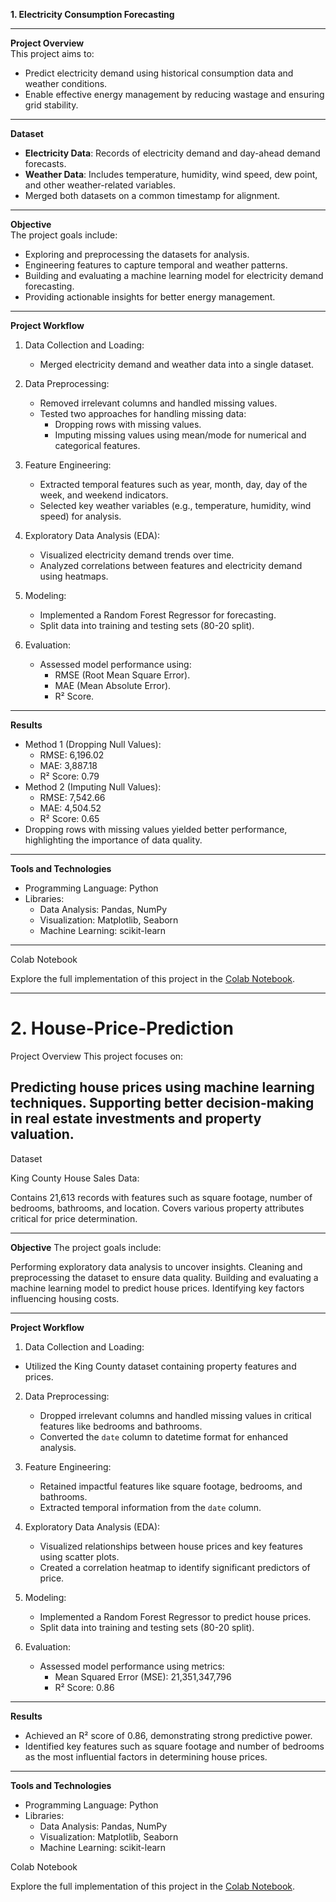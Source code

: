 **1. Electricity Consumption Forecasting**

---

**Project Overview**  
This project aims to:  
- Predict electricity demand using historical consumption data and weather conditions.  
- Enable effective energy management by reducing wastage and ensuring grid stability.

---

**Dataset**  
- **Electricity Data**: Records of electricity demand and day-ahead demand forecasts.  
- **Weather Data**: Includes temperature, humidity, wind speed, dew point, and other weather-related variables.  
- Merged both datasets on a common timestamp for alignment.  

---

**Objective**  
The project goals include:  
- Exploring and preprocessing the datasets for analysis.  
- Engineering features to capture temporal and weather patterns.  
- Building and evaluating a machine learning model for electricity demand forecasting.  
- Providing actionable insights for better energy management.  

---

**Project Workflow**  
1. Data Collection and Loading:  
   - Merged electricity demand and weather data into a single dataset.  

2. Data Preprocessing:  
   - Removed irrelevant columns and handled missing values.  
   - Tested two approaches for handling missing data:  
     - Dropping rows with missing values.  
     - Imputing missing values using mean/mode for numerical and categorical features.  

3. Feature Engineering:  
   - Extracted temporal features such as year, month, day, day of the week, and weekend indicators.  
   - Selected key weather variables (e.g., temperature, humidity, wind speed) for analysis.  

4. Exploratory Data Analysis (EDA):  
   - Visualized electricity demand trends over time.  
   - Analyzed correlations between features and electricity demand using heatmaps.  

5. Modeling:  
   - Implemented a Random Forest Regressor for forecasting.  
   - Split data into training and testing sets (80-20 split).  

6. Evaluation:  
   - Assessed model performance using:  
     - RMSE (Root Mean Square Error).  
     - MAE (Mean Absolute Error).  
     - R² Score.

---

**Results**
- Method 1 (Dropping Null Values):  
  - RMSE: 6,196.02  
  - MAE: 3,887.18  
  - R² Score: 0.79  
- Method 2 (Imputing Null Values):  
  - RMSE: 7,542.66  
  - MAE: 4,504.52  
  - R² Score: 0.65  
- Dropping rows with missing values yielded better performance, highlighting the importance of data quality.  

---

**Tools and Technologies**
- Programming Language: Python  
- Libraries:  
  - Data Analysis: Pandas, NumPy  
  - Visualization: Matplotlib, Seaborn  
  - Machine Learning: scikit-learn  

---

Colab Notebook

   Explore the full implementation of this project in the [Colab Notebook](https://colab.research.google.com/drive/1k4mq1GoxqfHP9u5bVxv2W0Gegzd3QbBm?usp=sharing).

 ---

# 2. House-Price-Prediction
Project Overview
This project focuses on:

 Predicting house prices using machine learning techniques.
 Supporting better decision-making in real estate investments and property valuation.
---

Dataset

  King County House Sales Data:

   Contains 21,613 records with features such as square footage, number of bedrooms, bathrooms, and location.
   Covers various property attributes critical for price determination.

---

**Objective**
The project goals include:

   Performing exploratory data analysis to uncover insights.
   Cleaning and preprocessing the dataset to ensure data quality.
   Building and evaluating a machine learning model to predict house prices.
   Identifying key factors influencing housing costs.

---

**Project Workflow**

  1. Data Collection and Loading:  
   - Utilized the King County dataset containing property features and prices.  

2. Data Preprocessing:  
   - Dropped irrelevant columns and handled missing values in critical features like bedrooms and bathrooms.  
   - Converted the `date` column to datetime format for enhanced analysis.  

3. Feature Engineering:  
   - Retained impactful features like square footage, bedrooms, and bathrooms.  
   - Extracted temporal information from the `date` column.  

4. Exploratory Data Analysis (EDA):  
   - Visualized relationships between house prices and key features using scatter plots.  
   - Created a correlation heatmap to identify significant predictors of price.  

5. Modeling:  
   - Implemented a Random Forest Regressor to predict house prices.  
   - Split data into training and testing sets (80-20 split).  

6. Evaluation:  
   - Assessed model performance using metrics:  
     - Mean Squared Error (MSE): 21,351,347,796  
     - R² Score: 0.86  

---

**Results**

- Achieved an R² score of 0.86, demonstrating strong predictive power.  
- Identified key features such as square footage and number of bedrooms as the most influential factors in determining house prices. 

---

**Tools and Technologies**

- Programming Language: Python  
- Libraries:  
  - Data Analysis: Pandas, NumPy  
  - Visualization: Matplotlib, Seaborn  
  - Machine Learning: scikit-learn
 
Colab Notebook

   Explore the full implementation of this project in the [Colab Notebook](https://colab.research.google.com/drive/18DbCWPpkjYvJ7xinQU74vJtjFwE-eNjV?usp=sharing).


